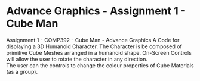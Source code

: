 # Advance Graphics - Assignment 1 - Cube Man 

Assignment 1 - COMP392 - Cube Man - Advance Graphics
A Code for displaying a	3D	Humanoid	Character.	The	Character	is	be	composed	of	primitive	Cube Meshes	arranged
in	a humanoid	shape. On-Screen	Controls	will	allow	the	user	to	rotate	the	character	in	any	direction.	
The	user	can	the	controls	to	change	the	colour	properties	of	Cube	Materials	(as	a	group).
